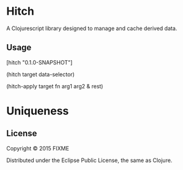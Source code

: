 # Hitch

A Clojurescript library designed to manage and cache derived data.

## Usage
[hitch "0.1.0-SNAPSHOT"]

(hitch target data-selector)

(hitch-apply target fn arg1 arg2 & rest)

# Uniqueness

## License

Copyright © 2015 FIXME

Distributed under the Eclipse Public License, the same as Clojure.
